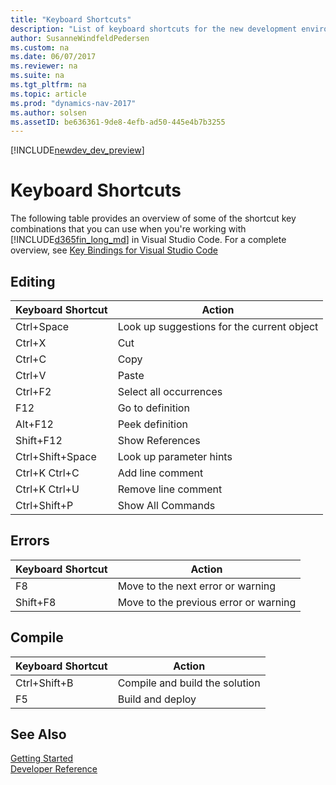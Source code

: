 ```yaml
---
title: "Keyboard Shortcuts"
description: "List of keyboard shortcuts for the new development environment."
author: SusanneWindfeldPedersen
ms.custom: na
ms.date: 06/07/2017
ms.reviewer: na
ms.suite: na
ms.tgt_pltfrm: na
ms.topic: article
ms.prod: "dynamics-nav-2017"
ms.author: solsen
ms.assetID: be636361-9de8-4efb-ad50-445e4b7b3255
---
```


[!INCLUDE[newdev_dev_preview](includes/newdev_dev_preview.md)]

# Keyboard Shortcuts
The following table provides an overview of some of the shortcut key combinations that you can use when you're working with [!INCLUDE[d365fin_long_md](includes/d365fin_long_md.md)] in Visual Studio Code. For a complete overview, see [Key Bindings for Visual Studio Code](https://code.visualstudio.com/docs/customization/keybindings)

## Editing
|Keyboard Shortcut| Action|
|-----------------|-------|
|Ctrl+Space|Look up suggestions for the current object|
|Ctrl+X|Cut|
|Ctrl+C|Copy|
|Ctrl+V|Paste|
|Ctrl+F2|Select all occurrences|
|F12|Go to definition|
|Alt+F12|Peek definition|
|Shift+F12|Show References|
|Ctrl+Shift+Space|Look up parameter hints|
|Ctrl+K Ctrl+C|Add line comment|
|Ctrl+K Ctrl+U|Remove line comment|
|Ctrl+Shift+P|Show All Commands|

## Errors
|Keyboard Shortcut| Action|
|-----------------|-------|
|F8|Move to the next error or warning|
|Shift+F8|Move to the previous error or warning|

## Compile
|Keyboard Shortcut| Action|
|-----------------|-------|
|Ctrl+Shift+B|Compile and build the solution|
|F5|Build and deploy|

## See Also
[Getting Started](devenv-get-started.md)  
[Developer Reference](devenv-reference-overview.md)
